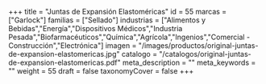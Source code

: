 +++
title = "Juntas de Expansión Elastoméricas"
id = 55
marcas = ["Garlock"]
familias = ["Sellado"]
industrias = ["Alimentos y Bebidas","Energía","Dispositivos Médicos","Industria Pesada","Biofarmacéuticos","Química","Agrícola","Ingenios","Comercial - Construcción","Electrónica"]
imagen = "/images/productos/original-juntas-de-expansion-elastomericas.jpg"
catalogo = "/catalogos/original-juntas-de-expansion-elastomericas.pdf"
meta_description = ""
meta_keywords = ""
weight = 55
draft = false
taxonomyCover = false
+++

